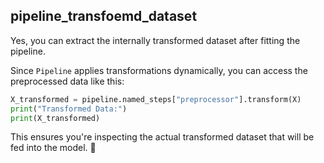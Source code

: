 pipeline_transfoemd_dataset
---

Yes, you can extract the internally transformed dataset after fitting the pipeline.  

Since `Pipeline` applies transformations dynamically, you can access the preprocessed data like this:  

```python
X_transformed = pipeline.named_steps["preprocessor"].transform(X)
print("Transformed Data:")
print(X_transformed)
```

This ensures you're inspecting the actual transformed dataset that will be fed into the model. 🚀